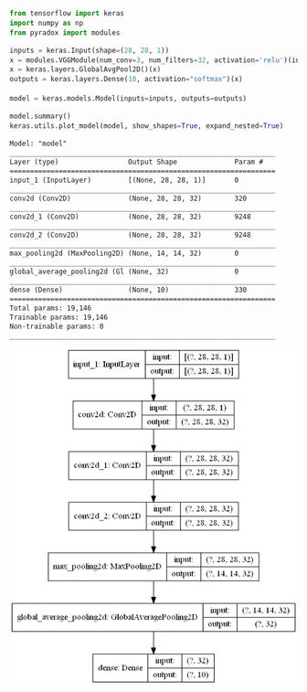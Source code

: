 ```python
from tensorflow import keras
import numpy as np
from pyradox import modules
```


```python
inputs = keras.Input(shape=(28, 28, 1))
x = modules.VGGModule(num_conv=3, num_filters=32, activation='relu')(inputs)
x = keras.layers.GlobalAvgPool2D()(x)
outputs = keras.layers.Dense(10, activation="softmax")(x)

model = keras.models.Model(inputs=inputs, outputs=outputs) 
```


```python
model.summary()
keras.utils.plot_model(model, show_shapes=True, expand_nested=True)
```

    Model: "model"
    _________________________________________________________________
    Layer (type)                 Output Shape              Param #   
    =================================================================
    input_1 (InputLayer)         [(None, 28, 28, 1)]       0         
    _________________________________________________________________
    conv2d (Conv2D)              (None, 28, 28, 32)        320       
    _________________________________________________________________
    conv2d_1 (Conv2D)            (None, 28, 28, 32)        9248      
    _________________________________________________________________
    conv2d_2 (Conv2D)            (None, 28, 28, 32)        9248      
    _________________________________________________________________
    max_pooling2d (MaxPooling2D) (None, 14, 14, 32)        0         
    _________________________________________________________________
    global_average_pooling2d (Gl (None, 32)                0         
    _________________________________________________________________
    dense (Dense)                (None, 10)                330       
    =================================================================
    Total params: 19,146
    Trainable params: 19,146
    Non-trainable params: 0
    _________________________________________________________________
    




![png](output_3_1.png)


